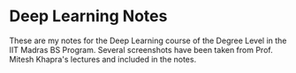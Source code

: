 # Deep Learning Notes

These are my notes for the Deep Learning course of the Degree Level in the IIT Madras BS Program. Several screenshots have been taken from Prof. Mitesh Khapra's lectures and included in the notes. 
